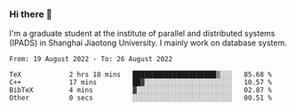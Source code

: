 ### Hi there 👋

I'm a graduate student at the institute of parallel and distributed systems (IPADS) in Shanghai Jiaotong University. I mainly work on database system.

<!--START_SECTION:waka-->

```text
From: 19 August 2022 - To: 26 August 2022

TeX            2 hrs 18 mins   █████████████████████▒░░░   85.68 %
C++            17 mins         ██▓░░░░░░░░░░░░░░░░░░░░░░   10.57 %
BibTeX         4 mins          ▓░░░░░░░░░░░░░░░░░░░░░░░░   02.87 %
Other          0 secs          ░░░░░░░░░░░░░░░░░░░░░░░░░   00.51 %
```

<!--END_SECTION:waka-->

<!--
**yqmmm/yqmmm** is a ✨ _special_ ✨ repository because its `README.md` (this file) appears on your GitHub profile.

Here are some ideas to get you started:

- 🔭 I’m currently working on ...
- 🌱 I’m currently learning ...
- 👯 I’m looking to collaborate on ...
- 🤔 I’m looking for help with ...
- 💬 Ask me about ...
- 📫 How to reach me: ...
- 😄 Pronouns: ...
- ⚡ Fun fact: ...
-->
